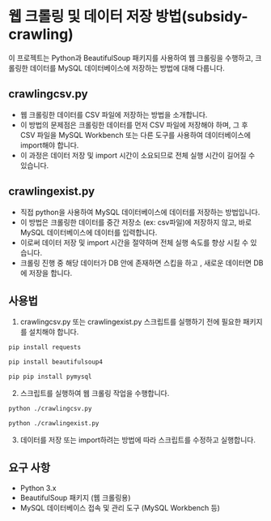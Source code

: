# 웹 크롤링 및 데이터 저장 방법(subsidy-crawling)
이 프로젝트는 Python과 BeautifulSoup 패키지를 사용하여 웹 크롤링을 수행하고, 크롤링한 데이터를 MySQL 데이터베이스에 저장하는 방법에 대해 다룹니다.

## crawlingcsv.py
- 웹 크롤링한 데이터를 CSV 파일에 저장하는 방법을 소개합니다.
- 이 방법의 문제점은 크롤링한 데이터를 먼저 CSV 파일에 저장해야 하며, 그 후 CSV 파일을 MySQL Workbench 또는 다른 도구를 사용하여 데이터베이스에 import해야 합니다.
- 이 과정은 데이터 저장 및 import 시간이 소요되므로 전체 실행 시간이 길어질 수 있습니다.

## crawlingexist.py 
- 직접 python을 사용하여 MySQL 데이터베이스에 데이터를 저장하는 방법입니다. 
- 이 방법은 크롤링한 데이터를 중간 저장소 (ex: csv파일)에 저장하지 않고, 바로 MySQL 데이터베이스에 데이터를 입력합니다. 
- 이로써 데이터 저장 및 import 시간을 절약하며 전체 실행 속도를 향상 시킬 수 있습니다. 
- 크롤링 진행 중 해당 데이터가 DB 안에 존재하면 스킵을 하고 , 새로운 데이터면 DB에 저장을 합니다. 

## 사용법
1. crawlingcsv.py 또는 crawlingexist.py 스크립트를 실행하기 전에 필요한 패키지를 설치해야 합니다.
```bash
pip install requests
```
```bash
pip install beautifulsoup4
```
```bash
pip pip install pymysql
```
2. 스크립트를 실행하여 웹 크롤링 작업을 수행합니다.

```bash
python ./crawlingcsv.py
```

```bash
python ./crawlingexist.py
```

3. 데이터를 저장 또는 import하려는 방법에 따라 스크립트를 수정하고 실행합니다.


## 요구 사항
- Python 3.x
- BeautifulSoup 패키지 (웹 크롤링용)
- MySQL 데이터베이스 접속 및 관리 도구 (MySQL Workbench 등)
